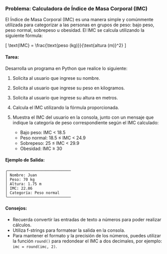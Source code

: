 ### Problema: Calculadora de Índice de Masa Corporal (IMC)

El Índice de Masa Corporal (IMC) es una manera simple y comúnmente utilizada para categorizar a las personas en grupos de peso: bajo peso, peso normal, sobrepeso u obesidad. El IMC se calcula utilizando la siguiente fórmula:

\[ \text{IMC} = \frac{\text{peso (kg)}}{\text{altura (m)}^2} \]

#### Tarea:

Desarrolla un programa en Python que realice lo siguiente:

1. Solicita al usuario que ingrese su nombre.
2. Solicita al usuario que ingrese su peso en kilogramos.
3. Solicita al usuario que ingrese su altura en metros.
4. Calcula el IMC utilizando la fórmula proporcionada.
5. Muestra el IMC del usuario en la consola, junto con un mensaje que indique la categoría de peso correspondiente según el IMC calculado:

   - Bajo peso: IMC < 18.5
   - Peso normal: 18.5 ≤ IMC < 24.9
   - Sobrepeso: 25 ≤ IMC < 29.9
   - Obesidad: IMC ≥ 30

#### Ejemplo de Salida:

```plaintext
╭────────────────────────────
│ Nombre: Juan
│ Peso: 70 kg
│ Altura: 1.75 m
│ IMC: 22.86
│ Categoría: Peso normal
╰────────────────────────────
```

#### Consejos:

- Recuerda convertir las entradas de texto a números para poder realizar cálculos.
- Utiliza f-strings para formatear la salida en la consola.
- Para mantener el formato y la precisión de los números, puedes utilizar la función `round()` para redondear el IMC a dos decimales, por ejemplo: `imc = round(imc, 2)`.